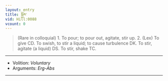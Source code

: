 ```yaml
---
layout: entry
title: སྐྱོམ་
vid: Hill:0088
vcount: 0
---
```

> (Rare in colloquial) 1\. To pour; to pour out, agitate, stir up\. 2\. (Lex) To give CD\. To swish, to stir a liquid; to cause turbulence DK\. To stir, agitate (a liquid) DS\. To stir, shake TC\.

---
* Volition: _Voluntary_
* Arguments: _Erg-Abs_

---

